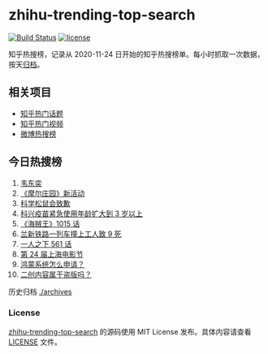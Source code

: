 # zhihu-trending-top-search

[![Build Status](https://github.com/justjavac/zhihu-trending-top-search/workflows/ci/badge.svg?branch=main)](https://github.com/justjavac/zhihu-trending-top-search/actions)
[![license](https://img.shields.io/github/license/justjavac/zhihu-trending-top-search)](https://github.com/justjavac/zhihu-trending-top-search/blob/main/LICENSE)

知乎热搜榜，记录从 2020-11-24 日开始的知乎热搜榜单。每小时抓取一次数据，按天[归档](./archives)。

## 相关项目

- [知乎热门话题](https://github.com/justjavac/zhihu-trending-hot-questions)
- [知乎热门视频](https://github.com/justjavac/zhihu-trending-hot-video)
- [微博热搜榜](https://github.com/justjavac/weibo-trending-hot-search)

## 今日热搜榜

<!-- BEGIN -->
<!-- 最后更新时间 Sun Jun 06 2021 06:15:11 GMT+0800 (China Standard Time) -->

1. [韦东奕](https://www.zhihu.com/search?q=韦东奕)
2. [《摩尔庄园》新活动](https://www.zhihu.com/search?q=摩尔庄园)
3. [科学松鼠会致歉](https://www.zhihu.com/search?q=科学松鼠会)
4. [科兴疫苗紧急使用年龄扩大到 3 岁以上](https://www.zhihu.com/search?q=科兴疫苗)
5. [《海贼王》1015 话](https://www.zhihu.com/search?q=海贼王)
6. [兰新铁路一列车撞上工人致 9 死](https://www.zhihu.com/search?q=兰新铁路)
7. [一人之下 561 话](https://www.zhihu.com/search?q=一人之下)
8. [第 24 届上海电影节](https://www.zhihu.com/search?q=上海电影节)
9. [鸿蒙系统怎么申请？](https://www.zhihu.com/search?q=鸿蒙系统怎么申请)
10. [二创内容属于盗版吗？](https://www.zhihu.com/search?q=二创)

<!-- END -->

历史归档 [./archives](./archives)

### License

[zhihu-trending-top-search](https://github.com/justjavac/zhihu-trending-top-search)
的源码使用 MIT License 发布。具体内容请查看 [LICENSE](./LICENSE) 文件。
